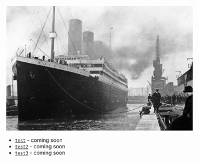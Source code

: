 ![Picture of the RMS Titanic](https://raw.githubusercontent.com/TejuOye/CausalFast/main/api/images/Titanic.jpg)

- [`test`](https://github.com/TejuOye/CausalFast) - coming soon 
- [`test2`](https://github.com/TejuOye/CausalFast) - coming soon
- [`test3`](https://github.com/TejuOye/CausalFast) - coming soon 
